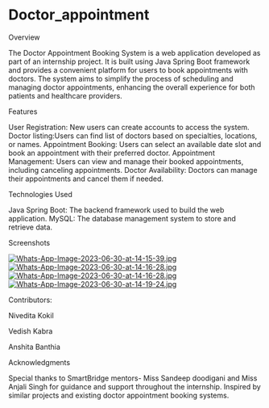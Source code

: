 # Doctor_appointment


Overview

The Doctor Appointment Booking System is a web application developed as part of an internship project. It is built using Java Spring Boot framework and provides a convenient platform for users to book appointments with doctors. The system aims to simplify the process of scheduling and managing doctor appointments, enhancing the overall experience for both patients and healthcare providers.

Features

User Registration: New users can create accounts to access the system.
Doctor listing:Users can find list of doctors based on specialties, locations, or names.
Appointment Booking: Users can select an available date slot and book an appointment with their preferred doctor.
Appointment Management: Users can view and manage their booked appointments, including canceling appointments.
Doctor Availability: Doctors can manage their appointments and cancel them if needed.

Technologies Used

Java Spring Boot: The backend framework used to build the web application.
MySQL: The database management system to store and retrieve data.

Screenshots


[![Whats-App-Image-2023-06-30-at-14-15-39.jpg](https://i.postimg.cc/WbSVKwyS/Whats-App-Image-2023-06-30-at-14-15-39.jpg)](https://postimg.cc/SJXHYCkz)
[![Whats-App-Image-2023-06-30-at-14-16-28.jpg](https://i.postimg.cc/QdtDrWGD/Whats-App-Image-2023-06-30-at-14-16-28.jpg)](https://postimg.cc/2VPMQyS9)
[![Whats-App-Image-2023-06-30-at-14-16-28.jpg](https://i.postimg.cc/QdtDrWGD/Whats-App-Image-2023-06-30-at-14-16-28.jpg)](https://postimg.cc/2VPMQyS9)
[![Whats-App-Image-2023-06-30-at-14-19-24.jpg](https://i.postimg.cc/4xSg4Ns9/Whats-App-Image-2023-06-30-at-14-19-24.jpg)](https://postimg.cc/NKmVptys)


Contributors: 

Nivedita Kokil

Vedish Kabra

Anshita Banthia

Acknowledgments

Special thanks to SmartBridge mentors- Miss Sandeep doodigani and Miss Anjali Singh for guidance and support throughout the internship.
Inspired by similar projects and existing doctor appointment booking systems.
